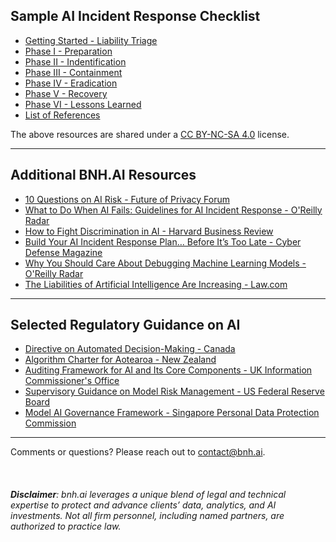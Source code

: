 ## Sample AI Incident Response Checklist

* [Getting Started - Liability Triage](bnh.ai-AI-IR-Checklist-Liability-Triage.pdf)<br>
* [Phase I - Preparation](bnh.ai-AI-IR-Checklist-Preparation.pdf)<br>
* [Phase II - Indentification](bnh.ai-AI-IR-Checklist-Identification.pdf)<br>
* [Phase III - Containment](bnh.ai-AI-IR-Checklist-Containment.pdf)<br>
* [Phase IV - Eradication](bnh.ai-AI-IR-Checklist-Eradication.pdf)<br>
* [Phase V - Recovery](bnh.ai-AI-IR-Checklist-Recovery.pdf)<br>
* [Phase VI - Lessons Learned](bnh.ai-AI-IR-Checklist-Lessons-Learned.pdf)<br>
* [List of References](bnh.ai-AI-IR-Checklist-References.pdf)<br>


The above resources are shared under a [CC BY-NC-SA 4.0](https://creativecommons.org/licenses/by-nc-sa/4.0/) license. 

***

## Additional BNH.AI Resources


* [10 Questions on AI Risk - Future of Privacy Forum](https://fpf.org/wp-content/uploads/2020/06/Ten-Questions-on-AI-Risk-FPF.pdf) 
* [What to Do When AI Fails: Guidelines for AI Incident Response - O'Reilly Radar](https://www.oreilly.com/radar/what-to-do-when-ai-fails/)
* [How to Fight Discrimination in AI - Harvard Business Review](https://hbr.org/2020/08/how-to-fight-discrimination-in-ai)
* [Build Your AI Incident Response Plan… Before It’s Too Late - Cyber Defense Magazine](https://www.cyberdefensemagazine.com/build-your-ai-incident-response-plan/)
* [Why You Should Care About Debugging Machine Learning Models - O'Reilly Radar](https://www.oreilly.com/radar/why-you-should-care-about-debugging-machine-learning-models/)
* [The Liabilities of Artificial Intelligence Are Increasing - Law.com](https://www.law.com/legaltechnews/2020/06/15/the-liabilities-of-artificial-intelligence-are-increasing/)

***

## Selected Regulatory Guidance on AI

* [Directive on Automated Decision-Making - Canada](https://www.tbs-sct.gc.ca/pol/doc-eng.aspx?id=32592)
* [Algorithm Charter for Aotearoa - New Zealand](https://data.govt.nz/assets/data-ethics/algorithm/Algorithm-Charter-2020_Final-English-1.pdf)
* [Auditing Framework for AI and Its Core Components - UK Information Commissioner's Office](https://ico.org.uk/about-the-ico/news-and-events/ai-blog-an-overview-of-the-auditing-framework-for-artificial-intelligence-and-its-core-components/)
* [Supervisory Guidance on Model Risk Management - US Federal Reserve Board](https://www.federalreserve.gov/supervisionreg/srletters/sr1107a1.pdf)
* [Model AI Governance Framework - Singapore Personal Data Protection Commission](https://www.pdpc.gov.sg/Help-and-Resources/2020/01/Model-AI-Governance-Framework)


***

Comments or questions? Please reach out to [contact@bnh.ai](mailto:contact@bnh.ai). 
<br>
<br>
<br>
<br>
<i><b>Disclaimer</b>: bnh.ai leverages a unique blend of legal and technical expertise to protect and advance clients’ data, analytics, and AI investments. Not all firm personnel, including named partners, are authorized to practice law.</i> 


